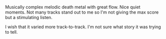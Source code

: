 Musically complex melodic death metal with great flow. Nice quiet moments. Not many tracks stand out
to me so I'm not giving the max score but a stimulating listen.

I wish that it varied more track-to-track. I'm not sure what story it was trying to tell.
